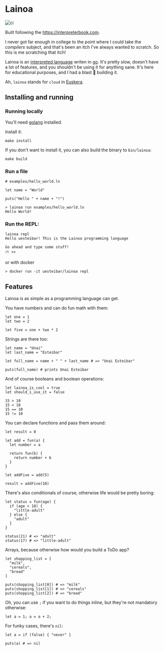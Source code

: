 # Lainoa

![ci](https://github.com/uesteibar/lainoa/workflows/ci/badge.svg?branch=master)

Built following the https://interpreterbook.com.

I never got far enough in college to the point where I could take the _compilers_ subject,
and that's been an itch I've always wanted to scratch. So this is me scratching that itch!

Lainoa is an [interpreted language](https://en.wikipedia.org/wiki/Interpreted_language) writen in
[go](https://golang.org/). It's pretty slow, doesn't have a lot of features, and you shouldn't
be using it for anything sane. It's here for educational purposes, and I had a blast 🎉 building it.

Ah, `lainoa` stands for `cloud` in [Euskera](https://en.wikipedia.org/wiki/Basque_language).

## Installing and running

### Running locally

You'll need [golang](https://golang.org/) installed.

Install it:

```
make install
```

If you don't want to install it, you can also build the binary to `bin/lainoa`:

```
make build
```

### Run a file

```
# examples/hello_world.ln

let name = "World"

puts("Hello " + name + "!")
```

```
> lainoa run examples/hello_world.ln
Hello World!
```

### Run the REPL:

```
lainoa repl
Hello uesteibar! This is the Lainoa programming language

Go ahead and type some stuff!
⛅️ >>
```

or with docker

```
> docker run -it uesteibar/lainoa repl
```

## Features

Lainoa is as simple as a programming language can get.


You have numbers and can do fun math with them:

```
let one = 1
let two = 2

let five = one + two * 2
```

Strings are there too:

```
let name = "Unai"
let last_name = "Esteibar"

let full_name = name + " " + last_name # => "Unai Esteibar"

puts(full_name) # prints Unai Esteibar
```

And of course booleans and boolean operations:

```
let lainoa_is_cool = true
let should_i_use_it = false

15 > 10
15 < 10
15 == 10
15 != 10
```

You can declare functions and pass them around:

```
let result = 0

let add = fun(a) {
  let number = a

  return fun(b) {
    return number + b
  }
}

let addFive = add(5)

result = addFive(10)
```

There's also conditionals of course, otherwise life would be pretty boring:

```
let status = fun(age) {
  if (age < 18) {
    "little-adult"
  } else {
    "adult"
  }
}

status(21) # => "adult"
status(17) # => "little-adult"
```

Arrays, because otherwise how would you build a ToDo app?

```
let shopping_list = [
  "milk",
  "cereals",
  "bread"
]

puts(shopping_list[0]) # => "milk"
puts(shopping_list[1]) # => "cereals"
puts(shopping_list[2]) # => "bread"
```

Oh, you can use `;` if you want to do things inline, but they're not mandatory otherwise:

```
let a = 1; a = a + 2;
```

For funky cases, there's `nil`:

```
let a = if (false) { "never" }

puts(a) # => nil
```

